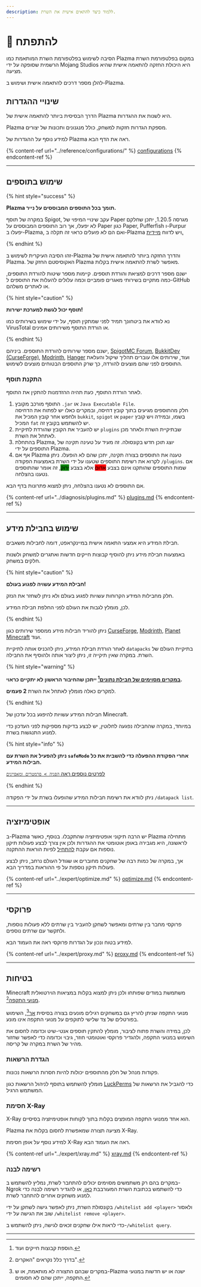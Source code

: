 ```yaml
---
description: ללמוד כיצד להתאים אישית את השרת.
---
```


# 📶 להתפתח

הסיבה לשימוש בפלטפורמת השרת המותאמת כמו Plazma במקום בפלטפורמת השרת הרשמית שסופקה על ידי Mojang Studios היא היכולת החזקה להתאמה אישית שהיא מציעה.

להלן מספר דרכים להתאמה אישית ושימוש ב-Plazma.

## שינויי ההגדרות <a href="#id-1" id="id-1"></a>

הדרך הבסיסית ביותר להתאמה אישית של Plazma היא לשנות את ההגדרות.

Plazma מספקת הגדרות חזקות למשחק, כולל מנגנונים ותכונות של יצורים.

למידע נוסף על ההגדרות של Plazma ראה את הדף הבא.

{% content-ref url="../reference/configurations/" %}
[configurations](../reference/configurations/)
{% endcontent-ref %}

***

## שימוש בתוספים <a href="#id-2" id="id-2"></a>

{% hint style="success" %}

**Plazma תומך בכל התוספים המבוססים על נייר.**

במקרה של תוסף Spigot, עקב שינויי המיפוי של Paper מגרסה 1.20.5, יתכן שחלקם לא יפעלו, אך רוב התוספים המבוססים על Paper כגון Paper, Pufferfish ו-Purpur יפעלו ב-Plazma, ואם הם לא פועלים כראוי זה תקלה ב-Plazma ויש לדווח [מיידית.](../diagnosis/plugins.md)

{% endhint %}

זהו הסיבה העיקרית לשימוש ב-Plazma והדרך החזקה ביותר להתאמה אישית של Plazma.
האקוסיסטם החזק של Plazma מאפשר לשרת להתאמה אישית בקלות.

ישנם מספר דרכים למציאת והורדת תוספים. קיימות מספר שיטות להורדת התוספים, כמה מתקיים בשירותי מאגרים פומביים וכמה עלולים להעלות את התוספים ל-GitHub או לאתרים משלהם.

{% hint style="caution" %}

**תוסף יכול לגשת למערכת ישירות!**

נא לוודא את ביטחונך תמיד לפני שמתקין תוסף, על ידי שימוש בשירותים כמו VirusTotal או הורדת התוסף משירותים אמינים.

{% endhint %}

ישנם מספר שירותים להורדת התוספים. ביניהם, [SpigotMC Forum](https://www.spigotmc.org/resources/), [BukkitDev (CurseForge)](https://dev.bukkit.org/bukkit-plugins), [Modrinth](https://modrinth.com/plugins), [Hanger](https://hangar.papermc.io/) ועוד, שירותים אלו עוברים תהליך שיקול והעלאת התוספים לפני שהם מוצעים להורדה, כך שרק התוספים הבטוחים מוצעים לשימוש.

### התקנת תוסף <a href="#id-2.1" id="id-2.1"></a>

לאחר הורדת התוסף, כעת תהיה ההזדמנות להתקין את התוסף.

1. התוסף מורכב מקובץ `.jar` או `Java Executable File`.\
   חלק מהתוספים מגיעים בתוך קובץ דחיסה, ובמקרים כאלו
   יש לפתוח את הדחיסה ולחפש אחר קובץ המכיל את `bukkit`, `spigot` או `paper` בשמו, ובמידה ויש קובץ המכיל `fat` יש להשתמש בקובץ זה.
2. יש להעביר את הקובץ שהורדת לתיקיית `plugins` שבתיקיית השרת ולאחר מכן לאתחל את השרת.
3. בהתחלת Plazma, יוצג תוכן חדש בקונסולה.
   זה מעיד על טעינה תקינה של התוספים על ידי Plazma.
4. אף אם Plazma טענה את התוספים בצורה תקינה, יתכן שהם לא הופעלו.
   ניתן לקרוא את רשימת התוספים שטענו על ידי השרת באמצעות הפקודה `/plugins`.
   אם שמות התוספים שהותקנו אינם בצבע <mark style="background-color:red;">אדום</mark>
   אלא בצבע <mark style="background-color:green;">ירוק</mark>, זה אומר שהתוספים נטענו בהצלחה.

אם התוספים לא נטענו בהצלחה, ניתן למצוא פתרונות בדף הבא.

{% content-ref url="../diagnosis/plugins.md" %}
[plugins.md](../diagnosis/plugins.md)
{% endcontent-ref %}

***

## שימוש בחבילת מידע <a href="#id-3" id="id-3"></a>

חבילת המידע היא אמצעי התאמה אישית במיינקראפט, דומה לחבילות משאבים.

באמצעות חבילת מידע ניתן להוסיף קבוצות חייקים חדשות ואתגרים למשחק ולשנות חלקים במשחק.

{% hint style="caution" %}

**חבילת המידע עשויה לפגוע בעולם!**

חלק מחבילות המידע הקרוחות עשויות לפגוע בעולם ולא ניתן לשחזר את הנזק.

לכן, מומלץ לגבות את העולם לפני החלפת חבילת המידע.

{% endhint %}

ניתן להוריד חבילות מידע ממספר שירותים כגון [CurseForge](https://www.curseforge.com/minecraft/search?page=1\&pageSize=50\&sortBy=relevancy\&class=data-packs), [Modrinth](https://modrinth.com/datapacks), [Planet Minecraft](https://www.planetminecraft.com/data-packs/) ועוד.

לאחר הורדת חבילת המידע, ניתן להכניס אותה לתיקיית `datapacks` בתיקיית העולם של השרת.
במקרה שאין תיקייה זו, ניתן ליצור אותה ולהוסיף את החבילה.

{% hint style="warning" %}

**[במקרים מסוימים של חבילת נתונים](#user-content-fn-2)[^2] ייתכן שהחיבור הראשון לא יתקיים כראוי.**

למקרים כאלה מומלץ לאתחל את השרת **2 פעמים**.

{% endhint %}

חבילות המידע עשויות להיפגע בכל עדכון של Minecraft.

במיוחד, במקרה שהחבילה נפגעה לחלוטין, יש לבצע בדיקות מספיקות לפני העדכון כדי למנוע התנגשות בשרת.

{% hint style="info" %}

**ניתן להפעיל את השרת עם `safeMode` אחרי הפקודת ההפעלה כדי להשבית את כל חבילות המידע.**

[לפרטים נוספים ראה `הפניה > פרמטרים ומאפיינים`](../reference/arguments.md#safemode)

{% endhint %}

ניתן לוודא את רשימת חבילות המידע שהופעלו בשרת על ידי הפקודה `/datapack list`.

***

## אופטימיזציה <a href="#id-4" id="id-4"></a>

ב-Plazma יש הרבה תיקוני אופטימיזציה שהתקבלו. בנוסף, כאשר Plazma מתחילה לראשונה, היא מגבירה באופן אוטומטי
את ההגדרות ולכן אין צורך לבצע פעולות תיקון נוספות אם עקבת [להתחיל](./README.md) לפיות הוראות ההתקנה.

אך, במקרה של כמות רבה של שחקנים מחוברים או שגודל העולם נרחב,
ניתן לבצע פעולות תיקון נוספות על פי ההוראות במדריך הבא.

{% content-ref url="../expert/optimize.md" %}
[optimize.md](../expert/optimize.md)
{% endcontent-ref %}

***

## פרוקסי <a href="#id-5" id="id-5"></a>

פרוקסי מחבר בין שרתים ומאפשר לשחקן להעביר בין שרתים ללא פעולות נוספות,
ולתקשר עם שרתים נוספים.

למידע בטוח ונכון על הגדרות פרוקסי ראה את העמוד הבא.

{% content-ref url="../expert/proxy.md" %}
[proxy.md](../expert/proxy.md)
{% endcontent-ref %}

***

## בטיחות <a href="#id-5" id="id-5"></a>

Minecraft משתמשת במודים שפותחו ולכן ניתן למצוא בקלות במציאות הוירטואלית [מנועי התקפה](#user-content-fn-3)[^3].

מנועי התקפה שניתן להריץ גם במשחקים רגילים מונעים בצורה בסיסית [אך](#user-content-fn-4)[^4],
השימוש בפורטלים של צד שלישי לתוקפים על מנועי התקפה אינו מונע.

לכן, במידה והשרת פתוח לציבור, מומלץ להתקין תוספים אנטי-שיט וכדומה לחסום את השימוש במנועי התקפה,
ולהגדיר פרוקסי ואוטומטי חוזר, גיבוי וכדומה כדי לאפשר שחזור מהיר של השרת במקרה של קריסה.

### הגדרת הרשאות <a href="#id-5.1" id="id-5.1"></a>

פקודות מנהל של חלק מהתוספים יכולות להיות חסרות הרשאות נכונות.

מומלץ להשתמש בתוסף לניהול הרשאות כגון
[LuckPerms](https://luckperms.net/)
כדי להגביל את הרשאות של המשתמש הרגיל.

### חסימת X-Ray <a href="#id-5.2" id="id-5.2"></a>

X-Ray הוא אחד ממנועי התקפה המופצים בקלות בתוך לקוחות אופטימיזציה בסיסיים.

Plazma מציעה תצורה שמאפשרת לחסום בקלות את X-Ray.

למידע נוסף על אופן חסימת X-Ray ראה את העמוד הבא.

{% content-ref url="../expert/xray.md" %}
[xray.md](../expert/xray.md)
{% endcontent-ref %}

### רשימה לבנה <a href="#id-5.3" id="id-5.3"></a>

במקרים בהם רק משתמשים מסוימים יכולים להתחבר לשרת,
נמליץ להשתמש ב-Ngrok כדי להשתמש בכתובת השרת המעורבבת [כאן](./README.md#id-6.2),
או להגדיר רשימה לבנה כדי למנוע משחקים אחרים להתחבר לשרת.

בקונסולת השרת, ניתן לאפשר גישה לשחקן על ידי `/whitelist add <player>` ולאסור שוב את הגישה על ידי `/whitelist remove <player>`.

כדי לראות אילו שחקנים זכאים לגישה, ניתן להשתמש ב-`/whitelist query`.

***

[^1]: או על ידי Minecraft: Bedrock Edition's add-ons.

[^2]: הוספת קבוצות חייקים ועוד.

[^3]: בדרך כלל נקראים "האקרים".

[^4]: במקרים שבהם התצורה לא מותאמת, או ש-Plazma ישנה או יש חדשות במנועי התקפה, ייתכן שהם לא חסומים.

[^5]: כאשר שחקן נכנס לשרת, הוא נכנס דרך שרת פרוקסי Ngrok, וכל פעם שהשרת מתאתחל ניתן לקבל כתובת Ngrok שונה.
